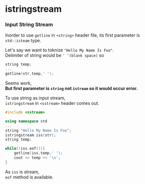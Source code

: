 # istringstream

### Input String Stream

Inorder to use `getline` in `<string>` header file, its first parameter is `std::isteam` type.

Let's say we want to toknize `"Hello My Name Is Foo"`.  
Delimiter of string would be `' '(blank space)` so

```cpp
string temp;
...
getline(str,temp,' ');
```

Seems work,  
**But first parameter is `string` not `istream` so it would occur error.**

To use string as input stream,  
`istringstream` in `<sstream>` header comes out.

```cpp
#include <sstream>

using namespace std
...
string "Hello My Name Is Foo";
istringstream iss(str);
string temp;

while(!iss.eof()){
    getline(iss,temp,' ');
    cout << temp << '\n';
}

```

As `iss` is stream,  
`eof` method is available.

